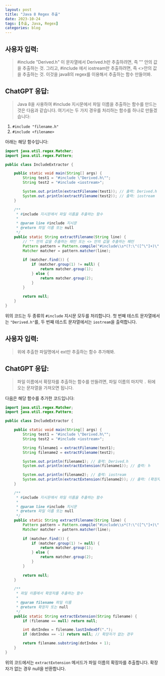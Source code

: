 ```yaml
---
layout: post
title: "Java 8 Regex 추출"
date: 2023-10-24
tags: [추출, Java, Regex]
categories: blog
---
```


## 사용자 입력:
> #include "Derived.h"  이 문자열에서 Derived.h만 추출하려면, 즉 "" 안의 값을 추출하는 것. 그리고, #include <iostream> 에서 iostream만 추출하려면, 즉 <>안의 값을 추출하는 것. 이것을 java8의  regex를 이용해서 추출하는 함수 만들어봐.

## ChatGPT 응답:
> Java 8을 사용하여 #include 지시문에서 파일 이름을 추출하는 함수를 만드는 것은 다음과 같습니다. 여기서는 두 가지 경우를 처리하는 함수를 하나로 만들겠습니다:

1. `#include "filename.h"`
2. `#include <filename>`

아래는 해당 함수입니다:

```java
import java.util.regex.Matcher;
import java.util.regex.Pattern;

public class IncludeExtractor {

    public static void main(String[] args) {
        String test1 = "#include \"Derived.h\"";
        String test2 = "#include <iostream>";

        System.out.println(extractFilename(test1)); // 출력: Derived.h
        System.out.println(extractFilename(test2)); // 출력: iostream
    }

    /**
     * #include 지시문에서 파일 이름을 추출하는 함수
     * 
     * @param line #include 지시문
     * @return 파일 이름 또는 null
     */
    public static String extractFilename(String line) {
        // "" 안의 값을 추출하는 패턴 또는 <> 안의 값을 추출하는 패턴
        Pattern pattern = Pattern.compile("#include\\s*(?:\"([^\"]+)\"|<([^>]+)>)");
        Matcher matcher = pattern.matcher(line);
        
        if (matcher.find()) {
            if (matcher.group(1) != null) {
                return matcher.group(1);
            } else {
                return matcher.group(2);
            }
        }
        
        return null;
    }
}
```

위의 코드는 두 종류의 `#include` 지시문 모두를 처리합니다. 첫 번째 테스트 문자열에서는 `"Derived.h"`를, 두 번째 테스트 문자열에서는 `iostream`을 출력합니다.

## 사용자 입력:
> 위에 추출한 파일명에서  ext만 추출하는 함수 추가해봐.

## ChatGPT 응답:
> 파일 이름에서 확장자를 추출하는 함수를 만들려면, 파일 이름의 마지막 `.` 뒤에 오는 문자열을 가져오면 됩니다. 

다음은 해당 함수를 추가한 코드입니다:

```java
import java.util.regex.Matcher;
import java.util.regex.Pattern;

public class IncludeExtractor {

    public static void main(String[] args) {
        String test1 = "#include \"Derived.h\"";
        String test2 = "#include <iostream>";

        String filename1 = extractFilename(test1);
        String filename2 = extractFilename(test2);

        System.out.println(filename1); // 출력: Derived.h
        System.out.println(extractExtension(filename1)); // 출력: h

        System.out.println(filename2); // 출력: iostream
        System.out.println(extractExtension(filename2)); // 출력: (확장자가 없으므로 null이 출력됩니다.)
    }

    /**
     * #include 지시문에서 파일 이름을 추출하는 함수
     * 
     * @param line #include 지시문
     * @return 파일 이름 또는 null
     */
    public static String extractFilename(String line) {
        Pattern pattern = Pattern.compile("#include\\s*(?:\"([^\"]+)\"|<([^>]+)>)");
        Matcher matcher = pattern.matcher(line);
        
        if (matcher.find()) {
            if (matcher.group(1) != null) {
                return matcher.group(1);
            } else {
                return matcher.group(2);
            }
        }
        
        return null;
    }

    /**
     * 파일 이름에서 확장자를 추출하는 함수
     * 
     * @param filename 파일 이름
     * @return 확장자 또는 null
     */
    public static String extractExtension(String filename) {
        if (filename == null) return null;

        int dotIndex = filename.lastIndexOf(".");
        if (dotIndex == -1) return null; // 확장자가 없는 경우

        return filename.substring(dotIndex + 1);
    }
}
```

위의 코드에서는 `extractExtension` 메서드가 파일 이름의 확장자를 추출합니다. 확장자가 없는 경우 null을 반환합니다.

